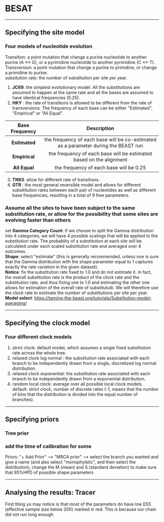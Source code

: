 # BESAT
-----
## Specifying the site model
### Four models of nucleotide evolution
Transition: a point mutation that change a purine nucleotide to another purine (A <-> G), or a pyrimidine nucleotide to another pyrimidine (C <-> T).   
Transversion: a point mutation that change a purine to primidine, or change a primidine to purine.    
subsitution rate: the number of substitution per site per year.    
1. **JC69**: the simplest evolutionary model. All the substitutions are assumed to happen at the same rate and all the bases are assumed to have identical frequencies (0.25).  
2. **HKY** : the rate of transitions is allowed to be different from the rate of transversions. The frequency of each base can be either "Estimated", "Empirical" or "All Equal".   

|**Base Frequency**|**Description**|
|:---:|:---:|
|**Estimated**|the frequency of each base will be co-estimated as a parameter during the BEAST run|
|**Empirical**|the frequency of each base will be estimated based on the alignment|
|**All Equal**|the frequency of each base will be 0.25|

3. **TN93**: allow for different rate of transitions.   
4. **GTR** : the most general reversible model and allows for different subsititution rates between each pair of nucleotides as well as different base frequencies, resulting in a total of 9 free parameters.    
### Assume all the sites to have been subject to the same substitution rate, or allow for the possibility that some sites are evolving faster than others
set **Gamma Category Count**: if we choose to split the Gamma distribution into 4 categories, we will have 4 possible scalings that will be applied to the substitution rate. The probablity of a substitution at each site will be calculated under each scaled substitution rate and averaged over 4 outcomes.     
**Shape**: select "estimate" (this is generally recommended, unless one is sure that the Gamma distribution with the shape parameter equal to 1 captures exactly the rate variation in the given dataset).      
**Notice**: fix the substitution rate fixed to 1.0 and do not estimate it. In fact, the overall substitution rate is the product of the clock rate and the substitution rate, and thus fixing one to 1.0 and estimating the other one allows for estimation of the overall rate of substitutuib. We will therefore use the clock rate to estimate the number of substitutions per site per year.    
**Model select**: https://taming-the-beast.org/tutorials/Substitution-model-averaging/    
***
## Specifying the clock model
### Four different clock models
1. strict clock: default model, which assumes a single fixed substitution rate across the whole tree.
2. relaxed clock log normal : the substitution rate associated with each branch to be independently drawn from a single, discretized log normal distribution.    
3. relaxed clock exponential: the substitution rate associated with each branch to be independently drawn from a exponential distribution.     
4. random local clock: average over all possible local clock models.     
default: strict clock, number of discrete rates (-1, means that the number of bins that the distribution is divided into the equal number of branches).     
***
## Specifying priors
### Tree prior
### add the time of calibration for some 
Priors: "+ Add Prior" --> "MRCA prior" --> select the branch you wanted and give a name (and also select "monophyletic", and then select the distribution), change the M (mean) and S (standard deviation) to make sure that 95%HPD of possible shape parameters
***
## Analysing the results: Tracer  
First thing yu may notice is that most of the parameters do have low ESS (effective sample size below 200) marked in red. This is because our chain did not run long enough
